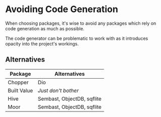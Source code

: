 # Avoiding Code Generation

When choosing packages, it's wise to avoid any packages which rely on code generation as much as possible.

The code generator can be problematic to work with as it introduces opacity into the project's workings. 

## Alternatives

| Package | Alternatives |
|---|---|
| Chopper | Dio |
| Built Value | *Just don't bother* |
| Hive | Sembast, ObjectDB, sqflite |
| Moor | Sembast, ObjectDB, sqflite |